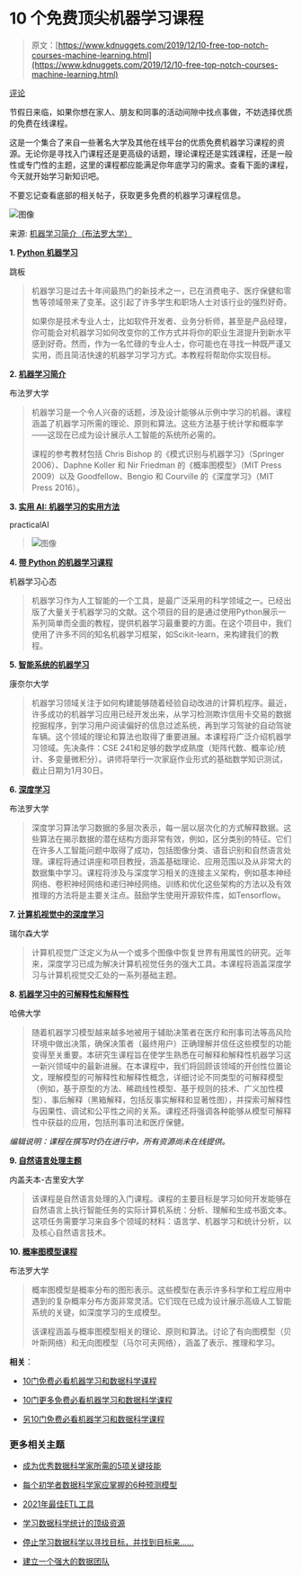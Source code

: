 # 10 个免费顶尖机器学习课程

> 原文：[https://www.kdnuggets.com/2019/12/10-free-top-notch-courses-machine-learning.html](https://www.kdnuggets.com/2019/12/10-free-top-notch-courses-machine-learning.html)

[评论](#comments)

节假日来临，如果你想在家人、朋友和同事的活动间隙中找点事做，不妨选择优质的免费在线课程。

这是一个集合了来自一些著名大学及其他在线平台的优质免费机器学习课程的资源。无论你是寻找入门课程还是更高级的话题，理论课程还是实践课程，还是一般性或专门性的主题，这里的课程都应能满足你年底学习的需求。查看下面的课程，今天就开始学习新知识吧。

不要忘记查看底部的相关帖子，获取更多免费的机器学习课程信息。

![图像](../Images/8dfad3f9ae6e1ffd076a5b0c8ebc35be.png)

来源: [机器学习简介（布法罗大学）](https://cedar.buffalo.edu/~srihari/CSE574/)

**1\. [Python 机器学习](https://www.springboard.com/resources/learning-paths/machine-learning-python/)**

跳板

> 机器学习是过去十年间最热门的新技术之一，已在消费电子、医疗保健和零售等领域带来了变革。这引起了许多学生和职场人士对该行业的强烈好奇。
> 
> 如果你是技术专业人士，比如软件开发者、业务分析师，甚至是产品经理，你可能会对机器学习如何改变你的工作方式并将你的职业生涯提升到新水平感到好奇。然而，作为一名忙碌的专业人士，你可能也在寻找一种既严谨又实用，而且简洁快速的机器学习学习方式。本教程将帮助你实现目标。

**2\. [机器学习简介](https://cedar.buffalo.edu/~srihari/CSE574/)**

布法罗大学

> 机器学习是一个令人兴奋的话题，涉及设计能够从示例中学习的机器。课程涵盖了机器学习所需的理论、原则和算法。这些方法基于统计学和概率学——这现在已成为设计展示人工智能的系统所必需的。
> 
> 课程的参考教材包括 Chris Bishop 的《模式识别与机器学习》（Springer 2006）、Daphne Koller 和 Nir Friedman 的《概率图模型》（MIT Press 2009）以及 Goodfellow、Bengio 和 Courville 的《深度学习》（MIT Press 2016）。

**3\. [实用 AI: 机器学习的实用方法](https://practicalai.me/)**

practicalAI

> ![图像](../Images/7bd1e88d7ae3b9a459c5afe79b136e8c.png)

**4\. [带 Python 的机器学习课程](https://github.com/machinelearningmindset/machine-learning-course)**

机器学习心态

> 机器学习作为人工智能的一个工具，是最广泛采用的科学领域之一。已经出版了大量关于机器学习的文献。这个项目的目的是通过使用Python展示一系列简单而全面的教程，提供机器学习最重要的方面。在这个项目中，我们使用了许多不同的知名机器学习框架，如Scikit-learn，来构建我们的教程。

**5\. [智能系统的机器学习](http://www.cs.cornell.edu/courses/cs4780/2018fa/syllabus/index.html)**

康奈尔大学

> 机器学习领域关注于如何构建能够随着经验自动改进的计算机程序。最近，许多成功的机器学习应用已经开发出来，从学习检测欺诈信用卡交易的数据挖掘程序，到学习用户阅读偏好的信息过滤系统，再到学习驾驶的自动驾驶车辆。这个领域的理论和算法也取得了重要进展。本课程将广泛介绍机器学习领域。先决条件：CSE 241和足够的数学成熟度（矩阵代数、概率论/统计、多变量微积分）。讲师将举行一次家庭作业形式的基础数学知识测试，截止日期为1月30日。

**6\. [深度学习](https://cedar.buffalo.edu/~srihari/CSE676/index.html)**

布法罗大学

> 深度学习算法学习数据的多层次表示，每一层以层次化的方式解释数据。这些算法在揭示数据的潜在结构方面非常有效，例如，区分类别的特征。它们在许多人工智能问题中取得了成功，包括图像分类、语音识别和自然语言处理。课程将通过讲座和项目教授，涵盖基础理论、应用范围以及从非常大的数据集中学习。课程将涉及与深度学习相关的连接主义架构，例如基本神经网络、卷积神经网络和递归神经网络。训练和优化这些架构的方法以及有效推理的方法将是主要关注点。鼓励学生使用开源软件库，如Tensorflow。

**7\. [计算机视觉中的深度学习](http://www.scs.ryerson.ca/~kosta/CP8309-F2018/index.html)**

瑞尔森大学

> 计算机视觉广泛定义为从一个或多个图像中恢复世界有用属性的研究。近年来，深度学习已成为解决计算机视觉任务的强大工具。本课程将涵盖深度学习与计算机视觉交汇处的一系列基础主题。

**8\. [机器学习中的可解释性和解释性](https://interpretable-ml-class.github.io/)**

哈佛大学

> 随着机器学习模型越来越多地被用于辅助决策者在医疗和刑事司法等高风险环境中做出决策，确保决策者（最终用户）正确理解并信任这些模型的功能变得至关重要。本研究生课程旨在使学生熟悉在可解释和解释性机器学习这一新兴领域中的最新进展。在本课程中，我们将回顾该领域的开创性位置论文，理解模型的可解释性和解释性概念，详细讨论不同类型的可解释模型（例如，基于原型的方法、稀疏线性模型、基于规则的技术、广义加性模型）、事后解释（黑箱解释，包括反事实解释和显著性图），并探索可解释性与因果性、调试和公平性之间的关系。课程还将强调各种能够从模型可解释性中获益的应用，包括刑事司法和医疗保健。

*编辑说明：课程在撰写时仍在进行中，所有资源尚未在线提供。*

**9\. [自然语言处理主题](https://www.cs.bgu.ac.il/~elhadad/nlp19.html)**

内盖夫本-古里安大学

> 该课程是自然语言处理的入门课程。课程的主要目标是学习如何开发能够在自然语言上执行智能任务的实际计算机系统：分析、理解和生成书面文本。这项任务需要学习来自多个领域的材料：语言学、机器学习和统计分析，以及核心自然语言技术。

**10\. [概率图模型课程](https://cedar.buffalo.edu/~srihari/CSE674/)**

布法罗大学

> 概率图模型是概率分布的图形表示。这些模型在表示许多科学和工程应用中遇到的复杂概率分布方面非常灵活。它们现在已成为设计展示高级人工智能系统的关键，如深度学习的生成模型。
> 
> 该课程涵盖与概率图模型相关的理论、原则和算法。讨论了有向图模型（贝叶斯网络）和无向图模型（马尔可夫网络），涵盖了表示、推理和学习。

**相关**：

+   [10门免费必看机器学习和数据科学课程](/2018/11/10-free-must-see-courses-machine-learning-data-science.html)

+   [10门更多免费必看机器学习和数据科学课程](/2018/12/10-more-free-must-see-courses-machine-learning-data-science.html)

+   [另10门免费必看机器学习和数据科学课程](/2019/04/another-10-free-must-see-courses-machine-learning-data-science.html)

### 更多相关主题

+   [成为优秀数据科学家所需的5项关键技能](https://www.kdnuggets.com/2021/12/5-key-skills-needed-become-great-data-scientist.html)

+   [每个初学者数据科学家应掌握的6种预测模型](https://www.kdnuggets.com/2021/12/6-predictive-models-every-beginner-data-scientist-master.html)

+   [2021年最佳ETL工具](https://www.kdnuggets.com/2021/12/mozart-best-etl-tools-2021.html)

+   [学习数据科学统计的顶级资源](https://www.kdnuggets.com/2021/12/springboard-top-resources-learn-data-science-statistics.html)

+   [停止学习数据科学以寻找目标，并找到目标来……](https://www.kdnuggets.com/2021/12/stop-learning-data-science-find-purpose.html)

+   [建立一个强大的数据团队](https://www.kdnuggets.com/2021/12/build-solid-data-team.html)
